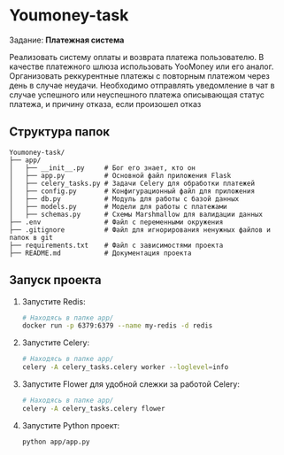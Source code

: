 # Youmoney-task
Задание: **Платежная система**

Реализовать систему оплаты и возврата платежа пользователю. В качестве платежного шлюза использовать YooMoney или его аналог. Организовать реккурентные платежы c повторным платежом через день в случае неудачи. Необходимо отправлять уведомление в чат в случае успешного или неуспешного платежа описывающая статус платежа, и причину отказа, если произошел отказ

## Структура папок

```
Youmoney-task/
├── app/
│   ├── __init__.py     # Бог его знает, кто он
│   ├── app.py          # Основной файл приложения Flask
│   ├── celery_tasks.py # Задачи Celery для обработки платежей
│   ├── config.py       # Конфигурационный файл для приложения
│   ├── db.py           # Модуль для работы с базой данных
│   ├── models.py       # Модели для работы с платежами
│   ├── schemas.py      # Схемы Marshmallow для валидации данных
├── .env                # Файл с переменными окружения
├── .gitignore          # Файл для игнорирования ненужных файлов и папок в git
├── requirements.txt    # Файл с зависимостями проекта
├── README.md           # Документация проекта
```

## Запуск проекта

1. Запустите Redis:
    ```sh
    # Находясь в папке app/
    docker run -p 6379:6379 --name my-redis -d redis
    ```

2. Запустите Celery:
    ```sh
    # Находясь в папке app/
    celery -A celery_tasks.celery worker --loglevel=info
    ```

3. Запустите Flower для удобной слежки за работой Celery:
    ```sh
    # Находясь в папке app/
    celery -A celery_tasks.celery flower
    ```

4. Запустите Python проект:
    ```sh
    python app/app.py
    ```



